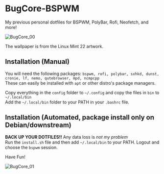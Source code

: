 # BugCore-BSPWM

My previous personal dotfiles for BSPWM, PolyBar, Rofi, Neofetch, and more!

![BugCore_00](https://github.com/user-attachments/assets/11382500-d4b6-4d0b-9544-d846f6fdea5a)  

The wallpaper is from the Linux Mint 22 artwork.

## Installation (Manual)

You will need the following packages: `bspwm, rofi, polybar, sxhkd, dunst, cronie, lf, nemo, qutebrowser, mpd, ncmpcpp`  
These can easily be installed with `apt` or other distro's package managers.

Copy everything in the `config` folder to `~/.config` and copy the files in `bin` to `~/.local/bin`  
Add the `~/.local/bin` folder to your PATH in your `.bashrc` file.

## Installation (Automated, package install only on Debian/downstream)

**BACK UP YOUR DOTFILES!!** Any data loss is *not my problem*  
Run the `install.sh` file and then add `~/.local/bin` to your PATH.
Logout and choose the `bspwm` session.

Have Fun!

![BugCore_01](https://github.com/user-attachments/assets/62efcf47-62c4-4f56-8a20-5c0914e95d3a)
